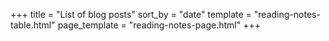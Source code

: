 +++
title = "List of blog posts"
sort_by = "date"
template = "reading-notes-table.html"
page_template = "reading-notes-page.html"
+++